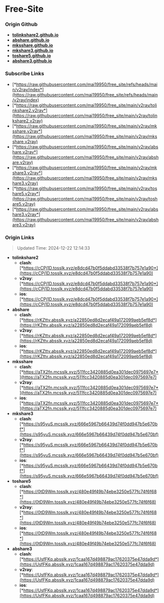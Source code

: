 # Free-Site

### Origin Github

- [**tolinkshare2.github.io**](https://github.com/tolinkshare2/tolinkshare2.github.io)
- [**abshare.github.io**](https://github.com/abshare/abshare.github.io)
- [**mksshare.github.io**](https://github.com/mksshare/mksshare.github.io)
- [**mkshare3.github.io**](https://github.com/mkshare3/mkshare3.github.io)
- [**toshare5.github.io**](https://github.com/toshare5/toshare5.github.io)
- [**abshare3.github.io**](https://github.com/abshare3/abshare3.github.io)

### Subscribe Links

- [*https://raw.githubusercontent.com/mai19950/free_site/refs/heads/main/v2ray/index*](https://raw.githubusercontent.com/mai19950/free_site/refs/heads/main/v2ray/index)
- [*https://raw.githubusercontent.com/mai19950/free_site/main/v2ray/tolinkshare2.v2ray*](https://raw.githubusercontent.com/mai19950/free_site/main/v2ray/tolinkshare2.v2ray)
- [*https://raw.githubusercontent.com/mai19950/free_site/main/v2ray/mksshare.v2ray*](https://raw.githubusercontent.com/mai19950/free_site/main/v2ray/mksshare.v2ray)
- [*https://raw.githubusercontent.com/mai19950/free_site/main/v2ray/abshare.v2ray*](https://raw.githubusercontent.com/mai19950/free_site/main/v2ray/abshare.v2ray)
- [*https://raw.githubusercontent.com/mai19950/free_site/main/v2ray/mkshare3.v2ray*](https://raw.githubusercontent.com/mai19950/free_site/main/v2ray/mkshare3.v2ray)
- [*https://raw.githubusercontent.com/mai19950/free_site/main/v2ray/toshare5.v2ray*](https://raw.githubusercontent.com/mai19950/free_site/main/v2ray/toshare5.v2ray)
- [*https://raw.githubusercontent.com/mai19950/free_site/main/v2ray/abshare3.v2ray*](https://raw.githubusercontent.com/mai19950/free_site/main/v2ray/abshare3.v2ray)

### Origin Links

> Updated Time: 2024-12-22 12:14:33

- **tolinkshare2**
  - **clash**: [*https://cCPj1D.tosslk.xyz/e8dcd47b0f5ddabd33538f7b757e1a90*](https://cCPj1D.tosslk.xyz/e8dcd47b0f5ddabd33538f7b757e1a90)
  - **v2ray**: [*https://cCPj1D.tosslk.xyz/e8dcd47b0f5ddabd33538f7b757e1a90*](https://cCPj1D.tosslk.xyz/e8dcd47b0f5ddabd33538f7b757e1a90)
  - **ios**: [*https://cCPj1D.tosslk.xyz/e8dcd47b0f5ddabd33538f7b757e1a90*](https://cCPj1D.tosslk.xyz/e8dcd47b0f5ddabd33538f7b757e1a90)
- **abshare**
  - **clash**: [*https://rKZttv.absslk.xyz/a22850ed8d2ecaf49a172099aeb5ef8d*](https://rKZttv.absslk.xyz/a22850ed8d2ecaf49a172099aeb5ef8d)
  - **v2ray**: [*https://rKZttv.absslk.xyz/a22850ed8d2ecaf49a172099aeb5ef8d*](https://rKZttv.absslk.xyz/a22850ed8d2ecaf49a172099aeb5ef8d)
  - **ios**: [*https://rKZttv.absslk.xyz/a22850ed8d2ecaf49a172099aeb5ef8d*](https://rKZttv.absslk.xyz/a22850ed8d2ecaf49a172099aeb5ef8d)
- **mksshare**
  - **clash**: [*https://aTX2fn.mcsslk.xyz/511fcc3420885d0ea301dec0975697e7*](https://aTX2fn.mcsslk.xyz/511fcc3420885d0ea301dec0975697e7)
  - **v2ray**: [*https://aTX2fn.mcsslk.xyz/511fcc3420885d0ea301dec0975697e7*](https://aTX2fn.mcsslk.xyz/511fcc3420885d0ea301dec0975697e7)
  - **ios**: [*https://aTX2fn.mcsslk.xyz/511fcc3420885d0ea301dec0975697e7*](https://aTX2fn.mcsslk.xyz/511fcc3420885d0ea301dec0975697e7)
- **mkshare3**
  - **clash**: [*https://s95yuS.mcsslk.xyz/666e5967b66439d74f0dd947b5e670bf*](https://s95yuS.mcsslk.xyz/666e5967b66439d74f0dd947b5e670bf)
  - **v2ray**: [*https://s95yuS.mcsslk.xyz/666e5967b66439d74f0dd947b5e670bf*](https://s95yuS.mcsslk.xyz/666e5967b66439d74f0dd947b5e670bf)
  - **ios**: [*https://s95yuS.mcsslk.xyz/666e5967b66439d74f0dd947b5e670bf*](https://s95yuS.mcsslk.xyz/666e5967b66439d74f0dd947b5e670bf)
- **toshare5**
  - **clash**: [*https://0tD9Wm.tosslk.xyz/480e49f49b74ebe3250e577fc74f6f68*](https://0tD9Wm.tosslk.xyz/480e49f49b74ebe3250e577fc74f6f68)
  - **v2ray**: [*https://0tD9Wm.tosslk.xyz/480e49f49b74ebe3250e577fc74f6f68*](https://0tD9Wm.tosslk.xyz/480e49f49b74ebe3250e577fc74f6f68)
  - **ios**: [*https://0tD9Wm.tosslk.xyz/480e49f49b74ebe3250e577fc74f6f68*](https://0tD9Wm.tosslk.xyz/480e49f49b74ebe3250e577fc74f6f68)
- **abshare3**
  - **clash**: [*https://UsfFKq.absslk.xyz/1caa167d498879ac17620375e47dda9d*](https://UsfFKq.absslk.xyz/1caa167d498879ac17620375e47dda9d)
  - **v2ray**: [*https://UsfFKq.absslk.xyz/1caa167d498879ac17620375e47dda9d*](https://UsfFKq.absslk.xyz/1caa167d498879ac17620375e47dda9d)
  - **ios**: [*https://UsfFKq.absslk.xyz/1caa167d498879ac17620375e47dda9d*](https://UsfFKq.absslk.xyz/1caa167d498879ac17620375e47dda9d)
